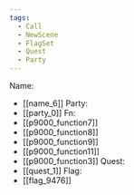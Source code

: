 ```yaml
---
tags:
  - Call
  - NewScene
  - FlagSet
  - Quest
  - Party
---
```

Name:
- [[name_6]]
Party:
- [[party_0]]
Fn:
- [[p9000_function7]]
- [[p9000_function8]]
- [[p9000_function9]]
- [[p9000_function11]]
- [[p9000_function3]]
Quest:
- [[quest_1]]
Flag:
- [[flag_9476]]
